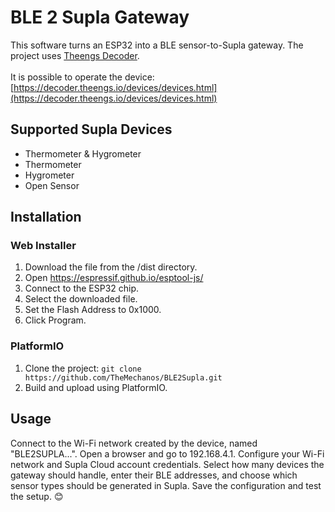 # BLE 2 Supla Gateway

This software turns an ESP32 into a BLE sensor-to-Supla gateway. The project uses [Theengs Decoder](https://github.com/theengs/decoder).  
\
It is possible to operate the device: [https://decoder.theengs.io/devices/devices.html](https://decoder.theengs.io/devices/devices.html)


## Supported Supla Devices

* Thermometer & Hygrometer
* Thermometer
* Hygrometer
* Open Sensor


## Installation

### Web Installer

1. Download the file from the /dist directory.
2. Open https://espressif.github.io/esptool-js/
3. Connect to the ESP32 chip.
4. Select the downloaded file.
5. Set the Flash Address to 0x1000.
6. Click Program.

### PlatformIO

1. Clone the project: `git clone https://github.com/TheMechanos/BLE2Supla.git`
2. Build and upload using PlatformIO.

## Usage

Connect to the Wi-Fi network created by the device, named "BLE2SUPLA...".
Open a browser and go to 192.168.4.1. Configure your Wi-Fi network and Supla Cloud account credentials.
Select how many devices the gateway should handle, enter their BLE addresses, and choose which sensor types should be generated in Supla.
Save the configuration and test the setup. 😊
